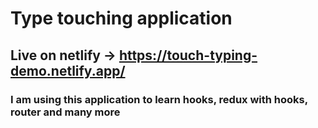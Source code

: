 # Type touching application

## Live on netlify -> https://touch-typing-demo.netlify.app/

### I am using this application to learn hooks, redux with hooks, router and many more
